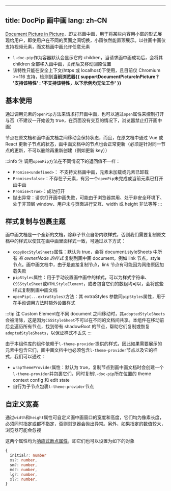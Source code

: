 <!--this file is copied from chinese md, remove this comment to update it, or it will be overwritten when next build-->
---
title: DocPip 画中画
lang: zh-CN
---

[Document Picture in Picture](https://developer.mozilla.org/en-US/docs/Web/API/Document_Picture-in-Picture_API)，即文档画中画，用于将某些内容用小窗的形式展现给用户，即使用户在不同的页面之间切换，小窗依然能置顶展示。以往画中画仅支持视频元素，而文档画中画允许任意元素

- `l-doc-pip`作为容器默认会显示它的 children，当请求画中画成功后，会将其 children 全部移入画中画，关闭后又移动回原位置
- 该特性只能在安全上下文(https 或 localhost)下使用，且目前仅 Chromium >=116 支持，检测到**当前浏览器{{ supportDocumentPictureInPicture ? '支持该特性' : '不支持该特性，以下示例均无法工作' }}**

## 基本使用

通过调用元素的`openPip`方法来请求打开画中画，也可以通过`open`属性来控制打开与否（不建议一开始设为 true，在页面没有交互的情况下，浏览器禁止打开画中画）

节点在原文档和画中画文档之间移动会保持状态，而且，在原文档中通过 Vue 或 React 更新子节点的状态，画中画文档中的节点也会正常更新（必须是针对同一节点的更新，不可以删除再重新创建（例如更新 key））

<!-- @Code:basicUsage -->

:::info 注
调用`openPip`方法在不同情况下的返回值不一样：

- `Promise<undefined>`： 不支持文档画中画，元素未加载或元素已卸载
- `Promise<false>`：不存在子元素，有另一个`openPip`未完成或当前元素已打开画中画
- `Promise<true>`：成功打开
- 抛出异常：请求打开画中画失败，可能由于浏览器禁用、处于非安全环境下、处于非顶层 window、用户未与页面进行交互、width 或 height 非法等等
  :::

## 样式复制与包裹主题

画中画文档是一个全新的文档，除非子节点自带内联样式，否则我们需要复制原文档中的样式以使其在画中画里面样式一致，可通过以下方式：

- `copyDocStyleSheets`属性：默认为 true，会将 document.styleSheets 中所有 _有 ownerNode 的样式_ 复制到画中画 document，例如 link 节点，style 节点。画中画文档中，由于是直接复制节点，link 节点有可能因为网络原因加载失败
- `pipStyles`属性：用于手动设置画中画中的样式，可以为样式字符串、`CSSStyleSheet`或`HTMLStyleElement`，或者包含它们的数组均可以，会将这些样式复制到画中画文档
- `openPip(...extraStyles)`方法：其 extraStyles 参数同`pipStyles`属性，用于在手动调用方法时额外设置样式

:::tip 注
Custom Element在不同 document 之间移动时，其`adoptedStyleSheets`会被清除，这是因为`CSSStyleSheet`不可以在不同的文档间共享。本组件在移动前后会遍历所有节点，找到带有 shadowRoot 的节点，帮助它们复制或恢复`adoptedStyleSheets`，以保证样式不丢失
:::

由于本组件库的组件依赖于`l-theme-provider`提供的样式，因此如果需要展示的元素中包含它们，画中画文档中也必须包含`l-theme-provider`节点以及它的样式，我们可以通过：

- `wrapThemeProvider`属性：默认为 true，复制节点到画中画文档时会创建一个`l-theme-provider`并包裹它们，同时复制`l-doc-pip`所在位置的 theme context config 和 edit state
- 自行为子节点包裹`l-theme-provider`节点

<!-- @Code:copyStyles -->

## 自定义宽高

通过`width`和`height`属性可自定义画中画窗口的宽度和高度，它们均为像素长度，必须同时指定或都不指定，否则浏览器会抛出异常。另外，如果指定的数值较大，浏览器可能会忽视

这两个属性均为[响应式断点属性](/components/theme-provider/)，即它们也可以设置为如下的对象

```ts
{
  initial?: number
  xs?: number,
  sm?: number,
  md?: number,
  lg?: number,
  xl?: number,
}
```

<!-- @Code:differentSize -->

<script setup>
import { supportDocumentPictureInPicture } from '@lun/utils';
</script>
